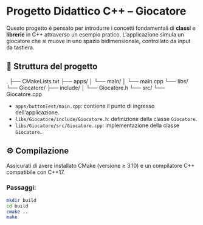# Progetto Didattico C++ – Giocatore

Questo progetto è pensato per introdurre i concetti fondamentali di **classi** e **librerie** in C++ attraverso un esempio pratico. 
L'applicazione simula un giocatore che si muove in uno spazio bidimensionale, controllato da input da tastiera.

## 📁 Struttura del progetto

. ├── CMakeLists.txt ├── apps/ │ └── main/ │ └── main.cpp └── libs/ └── Giocatore/ ├── include/ │ └── Giocatore.h └── src/ └── Giocatore.cpp

- `apps/buttonTest/main.cpp`: contiene il punto di ingresso dell'applicazione.
- `libs/Giocatore/include/Giocatore.h`: definizione della classe `Giocatore`.
- `libs/Giocatore/src/Giocatore.cpp`: implementazione della classe `Giocatore`.

## ⚙️ Compilazione

Assicurati di avere installato CMake (versione ≥ 3.10) e un compilatore C++ compatibile con C++17.

### Passaggi:

```bash
mkdir build
cd build
cmake ..
make